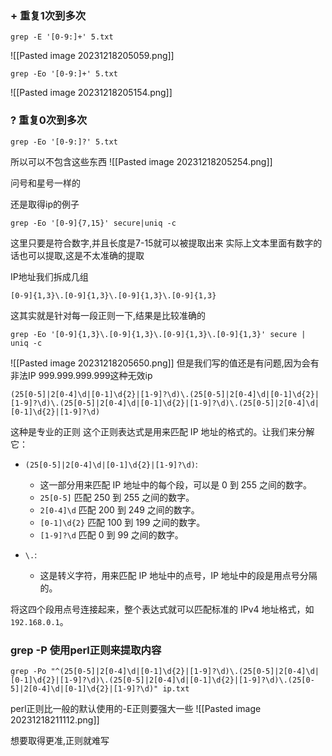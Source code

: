 ### + 重复1次到多次

```
grep -E '[0-9:]+' 5.txt
```
![[Pasted image 20231218205059.png]]

```
grep -Eo '[0-9:]+' 5.txt
```
![[Pasted image 20231218205154.png]]


### ? 重复0次到多次
```
grep -Eo '[0-9:]?' 5.txt
```
所以可以不包含这些东西
![[Pasted image 20231218205254.png]]

问号和星号一样的

还是取得ip的例子
```
grep -Eo '[0-9]{7,15}' secure|uniq -c
```
这里只要是符合数字,并且长度是7-15就可以被提取出来
实际上文本里面有数字的话也可以提取,这是不太准确的提取

IP地址我们拆成几组
```
[0-9]{1,3}\.[0-9]{1,3}\.[0-9]{1,3}\.[0-9]{1,3}
```
这其实就是针对每一段正则一下,结果是比较准确的
```
grep -Eo '[0-9]{1,3}\.[0-9]{1,3}\.[0-9]{1,3}\.[0-9]{1,3}' secure | uniq -c
```

![[Pasted image 20231218205650.png]]
但是我们写的值还是有问题,因为会有非法IP
999.999.999.999这种无效ip

```
(25[0-5]|2[0-4]\d|[0-1]\d{2}|[1-9]?\d)\.(25[0-5]|2[0-4]\d|[0-1]\d{2}|[1-9]?\d)\.(25[0-5]|2[0-4]\d|[0-1]\d{2}|[1-9]?\d)\.(25[0-5]|2[0-4]\d|[0-1]\d{2}|[1-9]?\d)
```
这种是专业的正则
这个正则表达式是用来匹配 IP 地址的格式的。让我们来分解它：

- `(25[0-5]|2[0-4]\d|[0-1]\d{2}|[1-9]?\d)`:
  - 这一部分用来匹配 IP 地址中的每个段，可以是 0 到 255 之间的数字。
  - `25[0-5]` 匹配 250 到 255 之间的数字。
  - `2[0-4]\d` 匹配 200 到 249 之间的数字。
  - `[0-1]\d{2}` 匹配 100 到 199 之间的数字。
  - `[1-9]?\d` 匹配 0 到 99 之间的数字。

- `\.`:
  - 这是转义字符，用来匹配 IP 地址中的点号，IP 地址中的段是用点号分隔的。

将这四个段用点号连接起来，整个表达式就可以匹配标准的 IPv4 地址格式，如 `192.168.0.1`。


### grep -P 使用perl正则来提取内容
```
grep -Po "^(25[0-5]|2[0-4]\d|[0-1]\d{2}|[1-9]?\d)\.(25[0-5]|2[0-4]\d|[0-1]\d{2}|[1-9]?\d)\.(25[0-5]|2[0-4]\d|[0-1]\d{2}|[1-9]?\d)\.(25[0-5]|2[0-4]\d|[0-1]\d{2}|[1-9]?\d)" ip.txt
```
perl正则比一般的默认使用的-E正则要强大一些
![[Pasted image 20231218211112.png]]

想要取得更准,正则就难写
